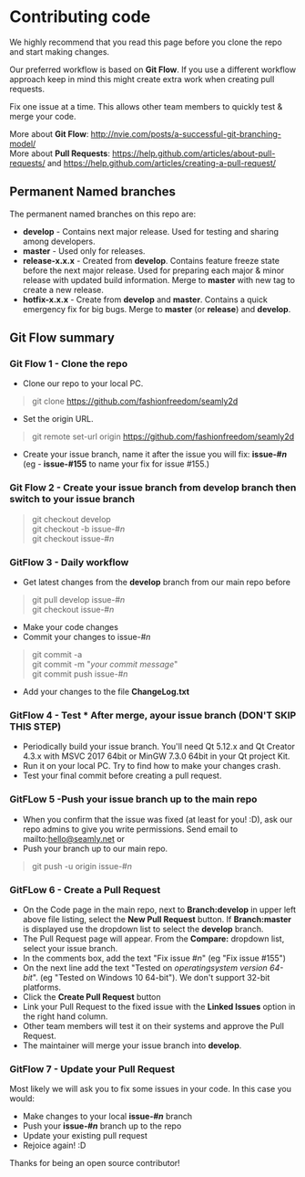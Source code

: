 # Contributing code

We highly recommend that you read this page before you clone the repo and start making changes. 

Our preferred workflow is based on **Git Flow**. If you use a different workflow approach keep in mind this might create extra work when creating pull requests.

Fix one issue at a time. This allows other team members to quickly test & merge your code.

More about **Git Flow**:  http://nvie.com/posts/a-successful-git-branching-model/   
More about **Pull Requests**: https://help.github.com/articles/about-pull-requests/ and https://help.github.com/articles/creating-a-pull-request/    

## Permanent Named branches 

The permanent named branches on this repo are: 
* **develop** - Contains next major release. Used for testing and sharing among developers. 
* **master** - Used only for releases.
* **release-x.x.x** - Created from **develop**. Contains feature freeze state before the next major release. Used for preparing each major & minor release with updated build information. Merge to **master** with new tag to create a new release.
* **hotfix-x.x.x** - Create from **develop** and **master**. Contains a quick emergency fix for big bugs. Merge to **master** (or **release**) and **develop**.

## Git Flow summary 
### Git Flow 1 - Clone the repo

* Clone our repo to your local PC.
>git clone https://github.com/fashionfreedom/seamly2d  
* Set the origin URL.
>git remote set-url origin https://github.com/fashionfreedom/seamly2d  
* Create your issue branch, name it after the issue you will fix: **issue-#_n_** (eg - **issue-#155** to name your fix for issue #155.) 

### Git Flow 2 - Create your issue branch from develop branch then switch to your issue branch 
>git checkout develop       
git checkout -b issue-#_n_   
git checkout issue-#_n_  

### GitFlow 3 - Daily workflow

* Get latest changes from the **develop** branch from our main repo before
>git pull develop issue-#_n_  
git checkout issue-#_n_   
* Make your code changes 
* Commit your changes to issue-#_n_    
>git commit -a  
git commit -m "_your commit message_"  
git commit push issue-#_n_    
* Add your changes to the file **ChangeLog.txt** 

### GitFlow 4 - Test * After merge, ayour issue branch (DON'T SKIP THIS STEP)
 
* Periodically build your issue branch. You'll need Qt 5.12.x and Qt Creator 4.3.x with MSVC 2017 64bit or MinGW 7.3.0 64bit in your Qt project Kit.
* Run it on your local PC. Try to find how to make your changes crash.
* Test your final commit before creating a pull request.

### GitFLow 5 -Push your issue branch up to the main repo

* When you confirm that the issue was fixed (at least for you! :D), ask our repo admins to give you write permissions. Send email to mailto:hello@seamly.net or 
* Push your branch up to our main repo. 
>git push -u origin issue-#_n_  

### GitFLow 6 - Create a Pull Request

* On the Code page in the main repo, next to **Branch:develop** in upper left above file listing, select the **New Pull Request** button. If **Branch:master** is displayed use the dropdown list to select the **develop** branch.  
* The Pull Request page will appear. From the **Compare:** dropdown list, select your issue branch.  
* In the comments box, add the text "Fix issue #_n_" (eg "Fix issue #155")  
* On the next line add the text "Tested on _operatingsystem_ _version_ _64-bit_". (eg "Tested on Windows 10 64-bit"). We don't support 32-bit platforms.  
* Click the **Create Pull Request** button
* Link your Pull Request to the fixed issue with the **Linked Issues** option in the right hand column.  
* Other team members will test it on their systems and approve the Pull Request.  
* The maintainer will merge your issue branch into **develop**.     

### GitFlow 7 - Update your Pull Request 

Most likely we will ask you to fix some issues in your code. In this case you would: 
* Make changes to your local **issue-#_n_** branch  
* Push your **issue-#_n_** branch up to the repo  
* Update your existing pull request   
* Rejoice again! :D  

Thanks for being an open source contributor!  
